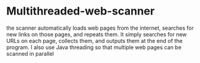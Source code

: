 # Multithreaded-web-scanner
the scanner automatically loads web pages from the internet, searches for new links on those pages, and repeats them. It simply searches for new URLs on each page, collects them, and outputs them at the end of the program. I also use Java threading so that multiple web pages can be scanned in parallel
